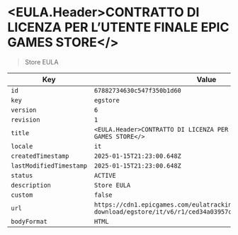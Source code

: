 # <EULA.Header>CONTRATTO DI LICENZA PER L’UTENTE FINALE EPIC GAMES STORE</>

> Store EULA

| Key | Value |
| --- | ----- |
| `id` | `67882734630c547f350b1d60` |
| `key` | `egstore` |
| `version` | `6` |
| `revision` | `1` |
| `title` | `<EULA.Header>CONTRATTO DI LICENZA PER L’UTENTE FINALE EPIC GAMES STORE</>` |
| `locale` | `it` |
| `createdTimestamp` | `2025-01-15T21:23:00.648Z` |
| `lastModifiedTimestamp` | `2025-01-15T21:23:00.648Z` |
| `status` | `ACTIVE` |
| `description` | `Store EULA` |
| `custom` | `false` |
| `url` | `https://cdn1.epicgames.com/eulatracking-download/egstore/it/v6/r1/ced34a03957ce5ef36dd60b4c0fe186b.pdf` |
| `bodyFormat` | `HTML` |
